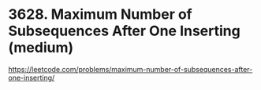 # 3628. Maximum Number of Subsequences After One Inserting (medium)

https://leetcode.com/problems/maximum-number-of-subsequences-after-one-inserting/
